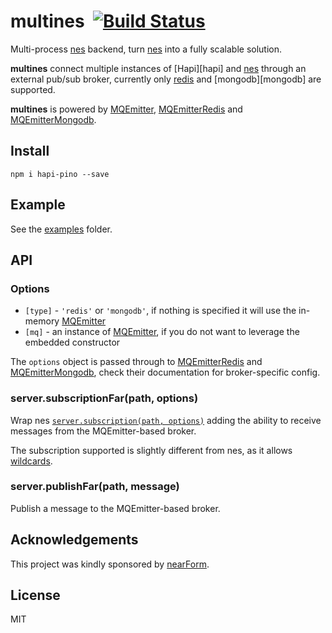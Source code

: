 # multines&nbsp;&nbsp;[![Build Status](https://travis-ci.org/mcollina/multines.svg)](https://travis-ci.org/mcollina/multines)

Multi-process [nes][nes] backend, turn [nes][nes] into a fully scalable solution.

**multines** connect multiple instances of [Hapi][hapi] and [nes][nes]
through an external pub/sub broker, currently only [redis][redis] and
[mongodb][mongodb] are supported.

**multines** is powered by [MQEmitter][mqemitter],
[MQEmitterRedis][mqredis] and [MQEmitterMongodb][mqmongo].

## Install

```
npm i hapi-pino --save
```

## Example

See the [examples](./examples/) folder.

## API

### Options

- `[type]` - `'redis'` or `'mongodb'`, if nothing is specified it will
  use the in-memory [MQEmitter][mqemitter]
- `[mq]` - an instance of [MQEmitter][mqemitter], if you do not want to
  leverage the embedded constructor

The `options` object is passed through to
[MQEmitterRedis][mqredis] and [MQEmitterMongodb][mqmongo], check their
documentation for broker-specific config.

### server.subscriptionFar(path, options)

Wrap nes [`server.subscription(path, options)`](https://github.com/hapijs/nes/blob/master/API.md#serversubscriptionpath-options) adding the ability to receive messages from the MQEmitter-based broker.

The subscription supported is slightly different from nes, as it allows
[wildcards](https://github.com/mcollina/mqemitter#wildcards).

### server.publishFar(path, message)

Publish a message to the MQEmitter-based broker.

## Acknowledgements

This project was kindly sponsored by [nearForm](http://nearform.com).

## License

MIT

[nes]: http://npm.im/nes
[redis]: http://redis.io
[redis]: http://www.mongodb.org
[mqemitter]: https://github.com/mcollina/mqmitter
[mqredis]: https://github.com/mcollina/mqemitter-redis
[mqmongo]: https://github.com/mcollina/mqemitter-mongodb
